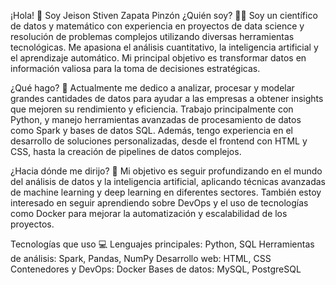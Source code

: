 
¡Hola! 👋 Soy Jeison Stiven Zapata Pinzón
¿Quién soy? 🧑‍🔬
Soy un científico de datos y matemático con experiencia en proyectos de data science y  resolución de problemas complejos utilizando diversas herramientas tecnológicas. Me apasiona el análisis cuantitativo, la inteligencia artificial y el aprendizaje automático. Mi principal objetivo es transformar datos en información valiosa para la toma de decisiones estratégicas.

¿Qué hago? 🚀
Actualmente me dedico a analizar, procesar y modelar grandes cantidades de datos para ayudar a las empresas a obtener insights que mejoren su rendimiento y eficiencia. Trabajo principalmente con Python, y manejo herramientas avanzadas de procesamiento de datos como Spark y bases de datos SQL. Además, tengo experiencia en el desarrollo de soluciones personalizadas, desde el frontend con HTML y CSS, hasta la creación de pipelines de datos complejos.

¿Hacia dónde me dirijo? 🎯
Mi objetivo es seguir profundizando en el mundo del análisis de datos y la inteligencia artificial, aplicando técnicas avanzadas de machine learning y deep learning en diferentes sectores. También estoy interesado en seguir aprendiendo sobre DevOps y el uso de tecnologías como Docker para mejorar la automatización y escalabilidad de los proyectos.

Tecnologías que uso 💻
Lenguajes principales: Python, SQL
Herramientas de análisis: Spark, Pandas, NumPy
Desarrollo web: HTML, CSS
Contenedores y DevOps: Docker
Bases de datos: MySQL, PostgreSQL

